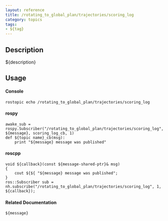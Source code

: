 ```yaml
---
layout: reference
title: /rotating_to_global_plan/trajectories/scoring_log
category: topics
tags: 
- ${tag}
---
```


## Description
${description}

## Usage
#### Console
```
rostopic echo /rotating_to_global_plan/trajectories/scoring_log
```

#### rospy
```
awake_sub = rospy.Subscriber("/rotating_to_global_plan/trajectories/scoring_log", ${message}, scoring_log_cb, 1)
def ${topic name}_cb(msg):
    print "${message} message was published"
```

#### roscpp
```
void ${callback}(const ${message-shared-ptr}& msg)
{
    cout ${${ "${message} message was published";
}
ros::Subscriber sub = nh.subscribe("/rotating_to_global_plan/trajectories/scoring_log", 1, ${callback});
```

#### Related Documentation
``${message}``  